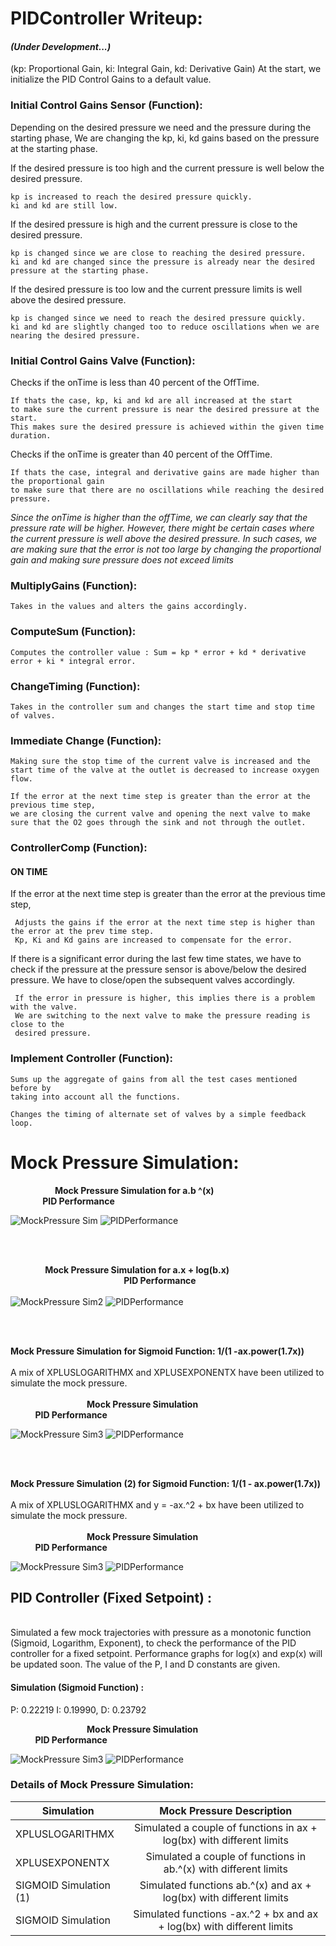 # **PIDController Writeup**:

#### *(Under Development...)* 

(kp: Proportional Gain, ki: Integral Gain, kd: Derivative Gain) At the start, we initialize the PID Control Gains to a default value.

### Initial Control Gains Sensor (Function):

Depending on the desired pressure we need and the pressure during the starting phase, 
We are changing the kp, ki, kd gains based on the pressure at the starting phase.
	
If the desired pressure is too high and the current pressure is well below the desired pressure.
			
    kp is increased to reach the desired pressure quickly.
    ki and kd are still low.

If the desired pressure is high and the current pressure is close to the desired pressure.
			
    kp is changed since we are close to reaching the desired pressure. 
    ki and kd are changed since the pressure is already near the desired pressure at the starting phase.

If the desired pressure is too low and the current pressure limits is well above the desired pressure. 
			
    kp is changed since we need to reach the desired pressure quickly. 
    ki and kd are slightly changed too to reduce oscillations when we are nearing the desired pressure.
	    
### Initial Control Gains Valve (Function):

Checks if the onTime is less than 40 percent of the OffTime.
	
    If thats the case, kp, ki and kd are all increased at the start 
    to make sure the current pressure is near the desired pressure at the start. 
    This makes sure the desired pressure is achieved within the given time duration. 
		
Checks if the onTime is greater than 40 percent of the OffTime. 

    If thats the case, integral and derivative gains are made higher than the proportional gain 
    to make sure that there are no oscillations while reaching the desired pressure. 
			
   *Since the onTime is higher than the offTime, we can clearly say that the pressure rate will be higher.* 
   *However, there might be certain cases where the current pressure is well above the desired pressure.* 
   *In such cases, we are making sure that the error is not too large by changing the proportional gain and making sure pressure does not exceed limits*

### MultiplyGains (Function):

    Takes in the values and alters the gains accordingly. 

### ComputeSum (Function):

    Computes the controller value : Sum = kp * error + kd * derivative error + ki * integral error.		

### ChangeTiming (Function):

    Takes in the controller sum and changes the start time and stop time of valves. 

### Immediate Change (Function):

    Making sure the stop time of the current valve is increased and the start time of the valve at the outlet is decreased to increase oxygen flow.
		
    If the error at the next time step is greater than the error at the previous time step, 
    we are closing the current valve and opening the next valve to make sure that the O2 goes through the sink and not through the outlet.

### ControllerComp (Function):

#### ON TIME			
   		
   If the error at the next time step is greater than the error at the previous time step, 
     
     Adjusts the gains if the error at the next time step is higher than the error at the prev time step.
     Kp, Ki and Kd gains are increased to compensate for the error.
    		
   
   If there is a significant error during the last few time states, we have to check if the pressure
   at the pressure sensor is above/below the desired pressure. We have to close/open the subsequent valves accordingly.
	
     If the error in pressure is higher, this implies there is a problem with the valve.
     We are switching to the next valve to make the pressure reading is close to the 
     desired pressure.
		
      
### Implement Controller (Function):

    Sums up the aggregate of gains from all the test cases mentioned before by 
    taking into account all the functions. 

    Changes the timing of alternate set of valves by a simple feedback loop. 


# Mock Pressure Simulation:

  &nbsp;&nbsp; &nbsp;&nbsp;&nbsp;&nbsp;&nbsp;&nbsp;&nbsp;&nbsp;&nbsp;&nbsp;&nbsp; &nbsp;&nbsp; **Mock Pressure Simulation for a.b ^(x)**&nbsp;&nbsp; &nbsp;&nbsp;&nbsp;&nbsp;&nbsp;&nbsp;&nbsp;&nbsp;&nbsp;&nbsp;&nbsp;&nbsp;&nbsp;&nbsp;&nbsp;&nbsp;&nbsp;&nbsp;&nbsp;&nbsp;&nbsp;&nbsp;&nbsp;&nbsp;&nbsp;&nbsp;&nbsp;&nbsp;&nbsp;&nbsp;&nbsp;&nbsp;&nbsp;&nbsp;&nbsp;&nbsp;
   &nbsp;&nbsp;&nbsp;&nbsp;&nbsp;&nbsp;&nbsp;&nbsp;&nbsp;&nbsp;&nbsp;&nbsp;&nbsp;**PID Performance**
   
   ![MockPressure Sim](
https://github.com/PubInv/Ox/blob/Pranav/firmware/lib/PIDController/XPLUSEXPONENTXMOCK.png) ![PIDPerformance](
https://github.com/PubInv/Ox/blob/Pranav/firmware/lib/PIDController/XPLUSEXPONENTX.png)
   
   
   <br/>
   <br/>
   
   &nbsp;&nbsp;&nbsp;&nbsp;&nbsp;&nbsp;&nbsp;&nbsp;&nbsp;&nbsp;&nbsp;&nbsp;&nbsp;&nbsp;**Mock Pressure Simulation for a.x + log(b.x)**&nbsp;&nbsp; &nbsp;&nbsp;&nbsp;&nbsp;&nbsp;&nbsp;&nbsp;&nbsp;&nbsp;&nbsp;&nbsp;&nbsp;&nbsp;&nbsp;&nbsp;&nbsp;&nbsp;&nbsp;&nbsp;&nbsp;&nbsp;&nbsp;&nbsp;&nbsp;&nbsp;&nbsp;&nbsp;&nbsp;&nbsp;&nbsp;&nbsp;&nbsp;&nbsp;&nbsp;&nbsp;&nbsp;&nbsp;&nbsp;&nbsp;&nbsp;&nbsp;&nbsp;&nbsp;&nbsp;&nbsp;&nbsp;**PID Performance**
<br/>   
   ![MockPressure Sim2](
https://github.com/PubInv/Ox/blob/Pranav/firmware/lib/PIDController/XPLUSLOGARITHMXMOCK.png) ![PIDPerformance](https://github.com/PubInv/Ox/blob/Pranav/firmware/lib/PIDController/XPLUSLOGARITHMX.png)

<br/>
<br/>

   **Mock Pressure Simulation for Sigmoid Function: 1/(1 -ax.power(1.7x))**
   <br/>
   <br/>
   A mix of XPLUSLOGARITHMX and XPLUSEXPONENTX have been utilized to simulate the mock pressure.
   <br/>
   <br/>
   &nbsp;&nbsp; &nbsp;&nbsp;&nbsp;&nbsp;&nbsp;&nbsp;&nbsp;&nbsp;&nbsp; &nbsp;&nbsp;&nbsp;&nbsp;&nbsp;&nbsp;&nbsp;&nbsp;&nbsp; &nbsp;&nbsp;&nbsp;&nbsp;&nbsp;&nbsp;&nbsp;
   **Mock Pressure Simulation**&nbsp;&nbsp; &nbsp;&nbsp;&nbsp;&nbsp;&nbsp;&nbsp;&nbsp;&nbsp;&nbsp;&nbsp;&nbsp;&nbsp;&nbsp;&nbsp;&nbsp;&nbsp;&nbsp;&nbsp;&nbsp;&nbsp;&nbsp;&nbsp;&nbsp;&nbsp;&nbsp;&nbsp;&nbsp;&nbsp;&nbsp;&nbsp;&nbsp;&nbsp;&nbsp;&nbsp;&nbsp;&nbsp;&nbsp;&nbsp;&nbsp;&nbsp;&nbsp;&nbsp; &nbsp;&nbsp;&nbsp;&nbsp;&nbsp;&nbsp;&nbsp;&nbsp;&nbsp; **PID Performance**
   
   ![MockPressure Sim3](
https://github.com/PubInv/Ox/blob/Pranav/firmware/lib/PIDController/SIGMOIDMOCK.png) ![PIDPerformance](https://github.com/PubInv/Ox/blob/Pranav/firmware/lib/PIDController/SIGMOID.png)
   
   <br/>
   <br/>
   
   **Mock Pressure Simulation (2) for Sigmoid Function: 1/(1 - ax.power(1.7x))** 
   <br/>
   <br/>
   A mix of XPLUSLOGARITHMX and y = -ax.^2 + bx have been utilized to simulate the mock pressure. 
   <br/>
   <br/>
   &nbsp;&nbsp; &nbsp;&nbsp;&nbsp;&nbsp;&nbsp;&nbsp;&nbsp;&nbsp;&nbsp; &nbsp;&nbsp;&nbsp;&nbsp;&nbsp;&nbsp;&nbsp;&nbsp;&nbsp; &nbsp;&nbsp;&nbsp;&nbsp;&nbsp;&nbsp;&nbsp;
   **Mock Pressure Simulation**&nbsp;&nbsp; &nbsp;&nbsp;&nbsp;&nbsp;&nbsp;&nbsp;&nbsp;&nbsp;&nbsp;&nbsp;&nbsp;&nbsp;&nbsp;&nbsp;&nbsp;&nbsp;&nbsp;&nbsp;&nbsp;&nbsp;&nbsp;&nbsp;&nbsp;&nbsp;&nbsp;&nbsp;&nbsp;&nbsp;&nbsp;&nbsp;&nbsp;&nbsp;&nbsp;&nbsp;&nbsp;&nbsp;&nbsp;&nbsp;&nbsp;&nbsp;&nbsp;&nbsp; &nbsp;&nbsp;&nbsp;&nbsp;&nbsp;&nbsp;&nbsp;&nbsp;&nbsp; **PID Performance**
   
 
   
   ![MockPressure Sim3](
https://github.com/PubInv/Ox/blob/Pranav/firmware/lib/PIDController/SIGMOID1MOCK.png) ![PIDPerformance](https://github.com/PubInv/Ox/blob/Pranav/firmware/lib/PIDController/SIGMOID1.png)

  ## PID Controller (Fixed Setpoint) :
  <br/>
  Simulated a few mock trajectories with pressure as a monotonic function (Sigmoid, Logarithm, Exponent), to check the performance of the PID controller for a fixed setpoint. Performance graphs for log(x) and exp(x) will be updated soon. The value of the P, I and D constants are given.
  
  #### Simulation (Sigmoid Function) :
  P: 0.22219 I: 0.19990, D: 0.23792
  <br/>
  
  &nbsp;&nbsp; &nbsp;&nbsp;&nbsp;&nbsp;&nbsp;&nbsp;&nbsp;&nbsp;&nbsp; &nbsp;&nbsp;&nbsp;&nbsp;&nbsp;&nbsp;&nbsp;&nbsp;&nbsp; &nbsp;&nbsp;&nbsp;&nbsp;&nbsp;&nbsp;&nbsp;
   **Mock Pressure Simulation**&nbsp;&nbsp; &nbsp;&nbsp;&nbsp;&nbsp;&nbsp;&nbsp;&nbsp;&nbsp;&nbsp;&nbsp;&nbsp;&nbsp;&nbsp;&nbsp;&nbsp;&nbsp;&nbsp;&nbsp;&nbsp;&nbsp;&nbsp;&nbsp;&nbsp;&nbsp;&nbsp;&nbsp;&nbsp;&nbsp;&nbsp;&nbsp;&nbsp;&nbsp;&nbsp;&nbsp;&nbsp;&nbsp;&nbsp;&nbsp;&nbsp;&nbsp;&nbsp;&nbsp; &nbsp;&nbsp;&nbsp;&nbsp;&nbsp;&nbsp;&nbsp;&nbsp;&nbsp; **PID Performance**
   
   
   
  ![MockPressure Sim3](
https://github.com/PubInv/Ox/blob/Pranav/firmware/lib/PIDController/PIDSIGMOIDMOCK.png) ![PIDPerformance](https://github.com/PubInv/Ox/blob/Pranav/firmware/lib/PIDController/PIDSIGMOID.png)

   
   
 ### Details of Mock Pressure Simulation:

| Simulation             | Mock Pressure Description                                                    |
| ---------------------- |:----------------------------------------------------------------------------:| 
| XPLUSLOGARITHMX        | Simulated a couple of functions in  ax + log(bx) with different limits       |
| XPLUSEXPONENTX         | Simulated a couple of functions in ab.^(x) with different limits             |
| SIGMOID Simulation (1) | Simulated functions ab.^(x) and ax + log(bx) with different limits           | 
| SIGMOID Simulation     | Simulated functions -ax.^2 + bx and ax + log(bx) with different limits       | 

   
